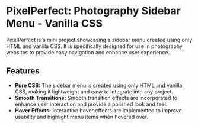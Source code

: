 # PixelPerfect: Photography Sidebar Menu - Vanilla CSS 

PixelPerfect is a mini project showcasing a sidebar menu created using only HTML and vanilla CSS. It is specifically designed for use in photography websites to provide easy navigation and enhance user experience.

## Features

- **Pure CSS:** The sidebar menu is created using only HTML and vanilla CSS, making it lightweight and easy to integrate into any project.
- **Smooth Transitions:** Smooth transition effects are incorporated to enhance user interaction and provide a polished look and feel.
- **Hover Effects:** Interactive hover effects are implemented to improve usability and highlight menu items when hovered over.
